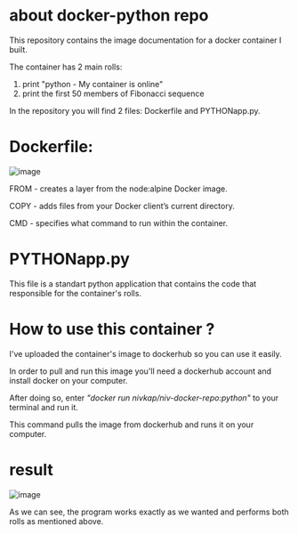 # about docker-python repo

This repository contains the image documentation for a docker container I built.

The container has 2 main rolls: 
1. print "python - My container is online"
2. print the first 50 members of Fibonacci sequence
                                 
In the repository you will find 2 files: Dockerfile and PYTHONapp.py.

# Dockerfile:

![image](https://user-images.githubusercontent.com/84071374/200429944-a933c87f-2ad4-4b96-904c-ce8868312b33.png)

FROM - creates a layer from the node:alpine Docker image.

COPY - adds files from your Docker client’s current directory.

CMD - specifies what command to run within the container.

 # PYTHONapp.py
 
 This file is a standart python application that contains the code that responsible for the container's rolls. 
 
 # How to use this container ?
 
 I've uploaded the container's image to dockerhub so you can use it easily.
 
 In order to pull and run this image you'll need a dockerhub account and install docker on your computer.
 
 After doing so, enter *"docker run nivkap/niv-docker-repo:python"* to your terminal and run it.
 
 This command pulls the image from dockerhub and runs it on your computer. 
 
 # result
 
 ![image](https://user-images.githubusercontent.com/84071374/200430175-02eb1d6f-af35-4aa1-96bb-0c752f8fd2e2.png)
 
 As we can see, the program works exactly as we wanted and performs both rolls as mentioned above.

